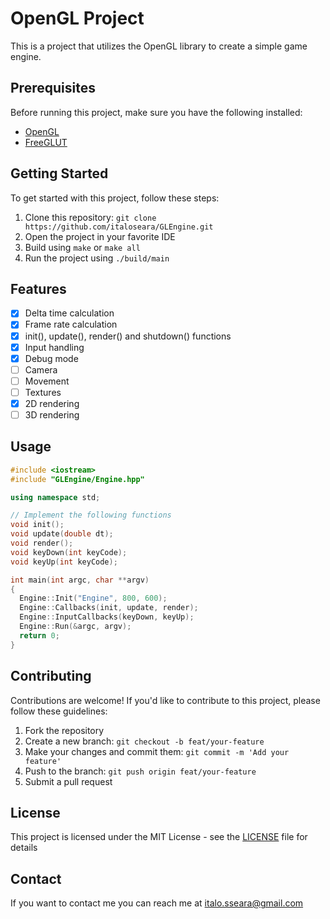 # OpenGL Project

This is a project that utilizes the OpenGL library to create a simple game engine.

## Prerequisites

Before running this project, make sure you have the following installed:

- [OpenGL](https://www.opengl.org/)
- [FreeGLUT](http://freeglut.sourceforge.net/)

## Getting Started

To get started with this project, follow these steps:

1. Clone this repository: `git clone https://github.com/italoseara/GLEngine.git`
2. Open the project in your favorite IDE
3. Build using `make` or `make all`
4. Run the project using `./build/main`

## Features

- [x] Delta time calculation
- [x] Frame rate calculation
- [x] init(), update(), render() and shutdown() functions
- [x] Input handling
- [x] Debug mode
- [ ] Camera
- [ ] Movement
- [ ] Textures
- [x] 2D rendering
- [ ] 3D rendering

## Usage

```cpp
#include <iostream>
#include "GLEngine/Engine.hpp"

using namespace std;

// Implement the following functions
void init();
void update(double dt);
void render();
void keyDown(int keyCode);
void keyUp(int keyCode);

int main(int argc, char **argv)
{
  Engine::Init("Engine", 800, 600);
  Engine::Callbacks(init, update, render);
  Engine::InputCallbacks(keyDown, keyUp);
  Engine::Run(&argc, argv);
  return 0;
}
```

## Contributing

Contributions are welcome! If you'd like to contribute to this project, please follow these guidelines:

1. Fork the repository
2. Create a new branch: `git checkout -b feat/your-feature`
3. Make your changes and commit them: `git commit -m 'Add your feature'`
4. Push to the branch: `git push origin feat/your-feature`
5. Submit a pull request

## License

This project is licensed under the MIT License - see the [LICENSE](LICENSE) file for details

## Contact

If you want to contact me you can reach me at [italo.sseara@gmail.com](mailto:italo.sseara@gmail.com)
